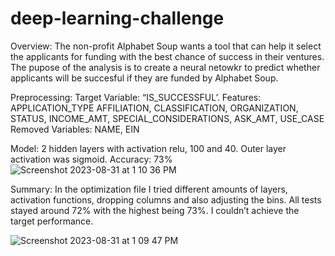 # deep-learning-challenge

Overview:
The non-profit Alphabet Soup wants a tool that can help it select the applicants for funding with the best chance of success in their ventures. The pupose of the analysis is to create a neural netowkr to predict whether applicants will be succesful if they are funded by Alphabet Soup.

Preprocessing:
Target Variable: “IS_SUCCESSFUL’.
Features: APPLICATION_TYPE	AFFILIATION, CLASSIFICATION, ORGANIZATION, STATUS, INCOME_AMT, SPECIAL_CONSIDERATIONS, ASK_AMT, USE_CASE
Removed Variables: NAME, EIN

Model:
2 hidden layers with activation relu, 100 and 40.
Outer layer activation was sigmoid.
Accuracy: 73%
![Screenshot 2023-08-31 at 1 10 36 PM](https://github.com/ollayyy/deep-learning-challenge/assets/124837569/21e3c9f6-6aae-4e9d-9842-d25e8e1d14d7)

Summary:
In the optimization file I tried different amounts of layers, activation functions, dropping columns and also adjusting the bins. All tests stayed around 72% with the highest being 73%. I couldn’t achieve the target performance.

![Screenshot 2023-08-31 at 1 09 47 PM](https://github.com/ollayyy/deep-learning-challenge/assets/124837569/35c4162a-a8fa-4bf8-849e-2c8c83b1f886)
